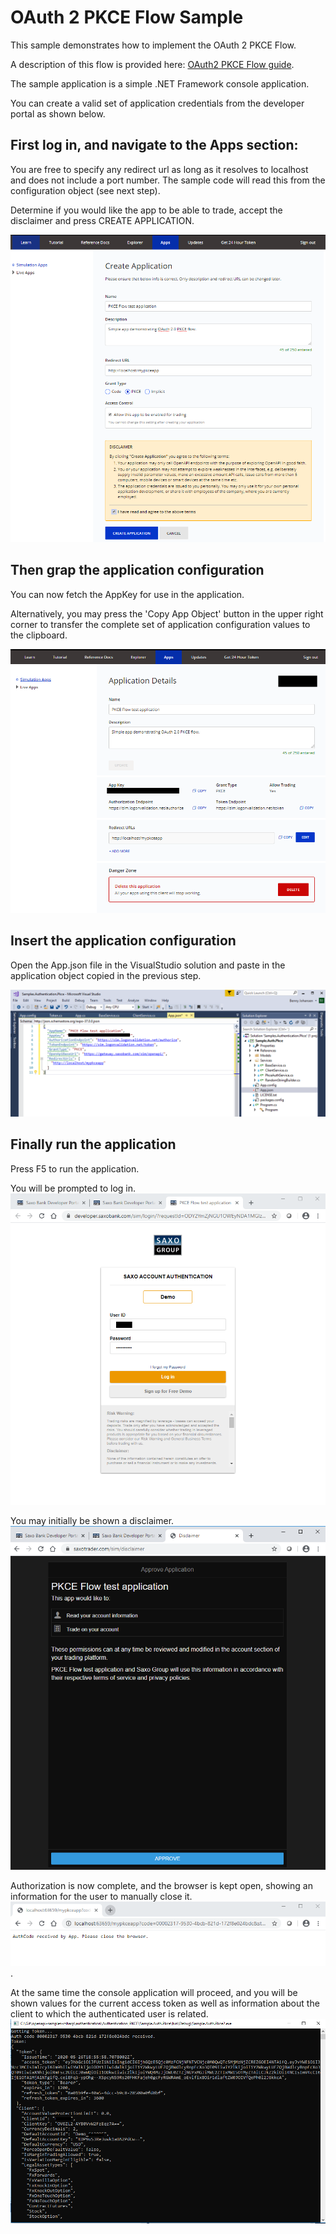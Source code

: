# OAuth 2 PKCE Flow Sample
This sample demonstrates how to implement the OAuth 2 PKCE Flow.

A description of this flow is provided here: [OAuth2 PKCE Flow guide](https://developer.saxobank.com/openapi/learn/oauth-authorization-code-grant-pkce).

The sample application is a simple .NET Framework console application.

You can create a valid set of application credentials from the developer portal as shown below.

## First log in, and navigate to the Apps section:

You are free to specify any redirect url as long as it resolves to localhost and does not include a port number. The sample code will read this from the configuration object (see next step).

Determine if you would like the app to be able to trade, accept the disclaimer and press CREATE APPLICATION.

![Developer Portal - Create application](./CreateApplication.png)

## Then grap the application configuration
You can now fetch the AppKey for use in the application. 

Alternatively, you may press the 'Copy App Object' button in the upper right corner to transfer the complete set of application configuration values to the clipboard.

![Developer Portal - Application Details](./ApplicationInformation.png)

## Insert the application configuration
Open the App.json file in the VisualStudio solution and paste in the application object copied in the previous step.

![Application object](./VisualStudio.png)

## Finally run the application
Press F5 to run the application.

You will be prompted to log in.
![Login dialog](./Login.png)

You may initially be shown a disclaimer.
![Disclaimer dialog](./Disclaimer.png)

Authorization is now complete, and the browser is kept open, showing an information for the user to manually close it.
![Browser](./AuthCodeReceived.png).


At the same time the console application will proceed, and you will be shown values for the current access token as well as information about the client to which the authenticated user is related.
![Client details after successful login](./ClientDetails.png)
